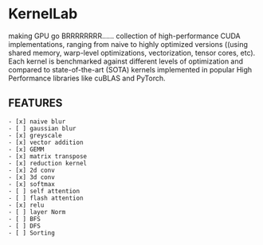 # KernelLab
making GPU go BRRRRRRRR......
collection of high-performance CUDA implementations, ranging from naive to highly optimized versions ((using shared memory, warp-level optimizations, vectorization, tensor cores, etc).
Each kernel is benchmarked against different levels of optimization and compared to state-of-the-art (SOTA) kernels implemented in popular High Performance libraries like cuBLAS and PyTorch.

## FEATURES
	- [x] naive blur
	- [ ] gaussian blur
	- [x] greyscale
	- [x] vector addition
	- [x] GEMM
	- [x] matrix transpose
	- [x] reduction kernel
	- [x] 2d conv
	- [x] 3d conv
	- [x] softmax
	- [ ] self attention
	- [ ] flash attention
	- [x] relu
	- [ ] layer Norm
	- [ ] BFS
	- [ ] DFS
	- [ ] Sorting
